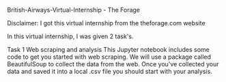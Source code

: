 British-Airways-Virtual-Internship - The Forage

Disclaimer: I got this virtual internship from the theforage.com website

In this virtual internship, I was given 2 task's.

Task 1
Web scraping and analysis
This Jupyter notebook includes some code to get you started with web scraping. We will use a package called BeautifulSoup to collect the data from the web. Once you've collected your data and saved it into a local .csv file you should start with your analysis.
